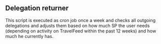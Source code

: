 ## Delegation returner

This script is executed as cron job once a week and checks all outgoing delegations and adjusts them based on how much SP the user needs (depending on activity on TravelFeed within the past 12 weeks) and how much he currently has.
